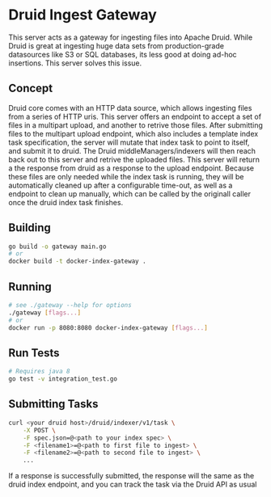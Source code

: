 # Druid Ingest Gateway

This server acts as a gateway for ingesting files into Apache Druid. While Druid is great at ingesting huge data sets from production-grade datasources like S3 or SQL databases, its less good at doing ad-hoc insertions. This server solves this issue.

## Concept

Druid core comes with an HTTP data source, which allows ingesting files from a series of HTTP uris. This server offers an endpoint to accept a set of files in a multipart upload, and another to retrive those files. After submitting files to the multipart upload endpoint, which also includes a template index task specification, the server will mutate that index task to point to itself, and submit it to druid. The Druid middleManagers/indexers will then reach back out to this server and retrive the uploaded files. This server will return a the response from druid as a response to the upload endpoint. Because these files are only needed while the index task is running, they will be automatically cleaned up after a configurable time-out, as well as a endpoint to clean up manually, which can be called by the originall caller once the druid index task finishes.

## Building

```bash
go build -o gateway main.go
# or
docker build -t docker-index-gateway .
```

## Running

```bash
# see ./gateway --help for options
./gateway [flags...]
# or
docker run -p 8080:8080 docker-index-gateway [flags...]
```

## Run Tests

```bash
# Requires java 8
go test -v integration_test.go
```

## Submitting Tasks

```bash
curl <your druid host>/druid/indexer/v1/task \
    -X POST \
    -F spec.json=@<path to your index spec> \
    -F <filename1>=@<path to first file to ingest> \
    -F <filename2>=@<path to second file to ingest> \
    ...
```

If a response is successfully submitted, the response will the same as the druid index endpoint, and you can track the task via the Druid API as usual
